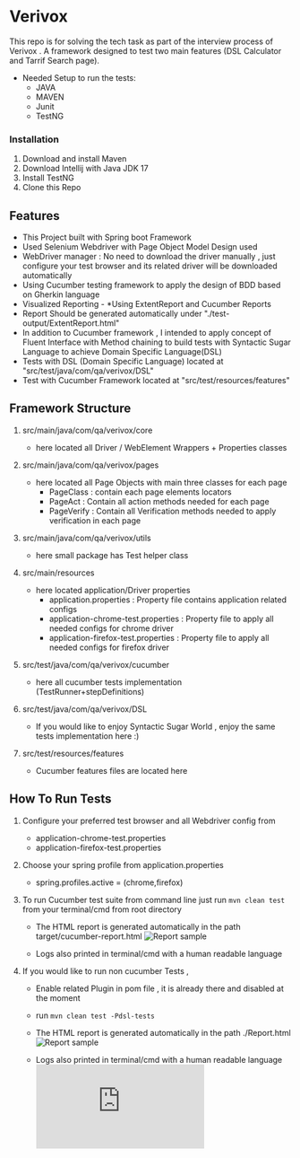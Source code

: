 # Verivox
This repo is for solving the tech task as part of the interview process of Verivox . A framework designed to test two main features (DSL Calculator and Tarrif Search page).

* Needed Setup to run the tests:
    * JAVA
    * MAVEN
    * Junit
    * TestNG

### Installation

1. Download and install Maven
2. Download Intellij with Java JDK 17
3. Install TestNG
4. Clone this Repo

## Features

* This Project built with Spring boot Framework
* Used Selenium Webdriver with Page Object Model Design used 
* WebDriver manager : No need to download the driver manually , just configure your test browser and its related driver will be downloaded automatically
* Using Cucumber testing framework to apply the design of BDD based on Gherkin language
* Visualized Reporting - *Using ExtentReport and Cucumber Reports
* Report Should be generated automatically under "./test-output/ExtentReport.html"
* In addition to Cucumber framework , I intended to apply concept of Fluent Interface with Method chaining to build tests with Syntactic Sugar Language to achieve Domain Specific Language(DSL)
* Tests with DSL (Domain Specific Language) located at "src/test/java/com/qa/verivox/DSL"
* Test with Cucumber Framework located at "src/test/resources/features"

## Framework Structure
1. src/main/java/com/qa/verivox/core
   * here located all Driver / WebElement Wrappers + Properties classes

2. src/main/java/com/qa/verivox/pages
   * here located all Page Objects with main three classes for each page
     *  PageClass : contain each page elements locators
     *  PageAct : Contain all action methods needed for each page
     *  PageVerify : Contain all Verification methods needed to apply verification in each page
3. src/main/java/com/qa/verivox/utils
   * here small package has Test helper class

4. src/main/resources
   * here located application/Driver properties 
     *  application.properties : Property file contains application related configs 
     *  application-chrome-test.properties : Property file to apply all needed configs for chrome driver
     *  application-firefox-test.properties : Property file to apply all needed configs for firefox driver

5. src/test/java/com/qa/verivox/cucumber
   * here all cucumber tests implementation (TestRunner+stepDefinitions)

6. src/test/java/com/qa/verivox/DSL
   * If you would like to enjoy Syntactic Sugar World , enjoy the same tests implementation here :) 

7. src/test/resources/features
   * Cucumber features files are located here


## How To Run Tests

1. Configure your preferred test browser and all Webdriver config from 
   * application-chrome-test.properties
   * application-firefox-test.properties

2. Choose your spring profile from application.properties 
   * spring.profiles.active = (chrome,firefox)  

3. To run Cucumber test suite from command line just run ``` mvn clean test ``` from your terminal/cmd from root directory
   * The HTML report is generated automatically in the path target/cucumber-report.html
     ![Report sample](https://github.com/Waleedmohammed/QAChallenge_Verivox/blob/master/CucumberReport.png)
   
   * Logs also printed in terminal/cmd with a human readable language

4. If you would like to run non cucumber Tests , 
   * Enable related Plugin in pom file , it is already there and disabled at the moment
   * run ``` mvn clean test -Pdsl-tests ```
   * The HTML report is generated automatically in the path ./Report.html
     ![Report sample](https://github.com/Waleedmohammed/QAChallenge_Verivox/blob/master/ExtentReport.png)
   
   * Logs also printed in terminal/cmd with a human readable language
   ![Log sample](https://github.com/Waleedmohammed/QAChallenge_Verivox/blob/master/command.log)



